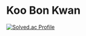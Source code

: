 # Koo Bon Kwan
[![Solved.ac Profile](http://mazassumnida.wtf/api/v2/generate_badge?boj=rnqhscjf3333)](https://solved.ac/rnqhscjf3333/)
